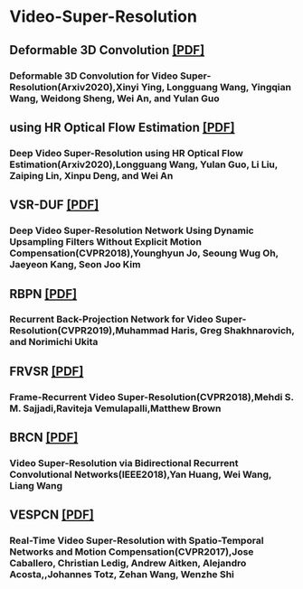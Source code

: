 # Video-Super-Resolution
## Deformable 3D Convolution [[PDF]](https://arxiv.org/abs/2004.02803)
### Deformable 3D Convolution for Video Super-Resolution(Arxiv2020),Xinyi Ying, Longguang Wang, Yingqian Wang, Weidong Sheng, Wei An, and Yulan Guo

## using HR Optical Flow Estimation [[PDF]](https://arxiv.org/abs/2001.02129)
### Deep Video Super-Resolution using HR Optical Flow Estimation(Arxiv2020),Longguang Wang, Yulan Guo, Li Liu, Zaiping Lin, Xinpu Deng, and Wei An

## VSR-DUF [[PDF]](http://openaccess.thecvf.com/content_cvpr_2018/papers/Jo_Deep_Video_Super-Resolution_CVPR_2018_paper.pdf)
### Deep Video Super-Resolution Network Using Dynamic Upsampling Filters Without Explicit Motion Compensation(CVPR2018),Younghyun Jo, Seoung Wug Oh, Jaeyeon Kang, Seon Joo Kim

## RBPN [[PDF]](https://arxiv.org/pdf/1903.10128v1.pdf)
### Recurrent Back-Projection Network for Video Super-Resolution(CVPR2019),Muhammad Haris, Greg Shakhnarovich, and Norimichi Ukita

## FRVSR [[PDF]](https://arxiv.org/pdf/1801.04590.pdf3)
### Frame-Recurrent Video Super-Resolution(CVPR2018),Mehdi S. M. Sajjadi,Raviteja Vemulapalli,Matthew Brown

## BRCN [[PDF]](http://ir.ia.ac.cn/bitstream/173211/14820)
### Video Super-Resolution via Bidirectional Recurrent Convolutional Networks(IEEE2018),Yan Huang, Wei Wang, Liang Wang

## VESPCN [[PDF]](https://arxiv.org/abs/1611.05250)
### Real-Time Video Super-Resolution with Spatio-Temporal Networks and Motion Compensation(CVPR2017),Jose Caballero, Christian Ledig, Andrew Aitken, Alejandro Acosta,,Johannes Totz, Zehan Wang, Wenzhe Shi
